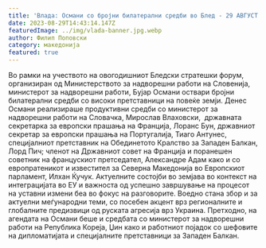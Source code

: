 ```yaml
---
title: 'Влада: Османи со бројни билатерални средби во Блед - 29 АВГУСТ 2023'
date: 2023-08-29T14:43:14.147Z
featuredImage: ../img/vlada-banner.jpg.webp
author: Филип Поповски
category: македонија
featured: true
---
```

Во рамки на учеството на овогодишниот Бледски стратешки форум, организиран од Министерството за надворешни работи на Словенија, министерот за надворешни работи, Бујар Османи оствари бројни билатерални средби со високи претставници на повеќе земји.
Денес Османи реализираше продуктивни средби со министерот за надворешни работи на Словачка, Мирослав Влаховски,  државната секретарка за европски прашања на Франција, Лоранс Бун, државниот секретар за европски прашања на Португалија, Тиаго Антунес, специјалниот претставник на Обединетото Кралство за Западен Балкан, Лорд Пич; членот на Државниот совет на Франција и поранешен советник на францускиот претседател, Александре Адам како и со европратеникот и известител за Северна Македонија во Европскиот парламент, Илхан Ќучук.
Актуелните состојби во земјава во контекст на интеграцијата во ЕУ и важноста од успешно завршување на процесот на уставни измени беа во фокус на разговорите. Воедно стана збор и за актуелни меѓународни теми, со посебен акцент врз регионалните и глобалните предизвици од руската агресија врз Украина.
Претходно, на агендата на Османи беше и средбата со министерот за надворешни работи на Република Кореја, Џин како и работниот појадок со шефовите на дипломатијата и специјалните претставници за Западен Балкан.
